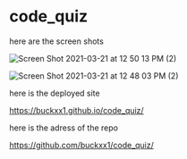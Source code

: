 # code_quiz

here are the screen shots

![Screen Shot 2021-03-21 at 12 50 13 PM (2)](https://user-images.githubusercontent.com/67339036/111913445-7cbb7000-8a44-11eb-912e-574b1fe19358.png)


![Screen Shot 2021-03-21 at 12 48 03 PM (2)](https://user-images.githubusercontent.com/67339036/111913461-8e9d1300-8a44-11eb-9f21-51b06facab57.png)

here is the deployed site 

https://buckxx1.github.io/code_quiz/

here is the adress of the repo

https://github.com/buckxx1/code_quiz/
